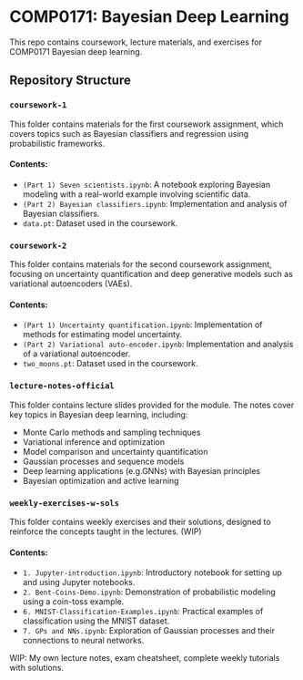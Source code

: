 # COMP0171: Bayesian Deep Learning

This repo contains coursework, lecture materials, and exercises for COMP0171 Bayesian deep learning. 

## Repository Structure

### `coursework-1`
This folder contains materials for the first coursework assignment, which covers topics such as Bayesian classifiers and regression using probabilistic frameworks.

#### Contents:
- `(Part 1) Seven scientists.ipynb`: A notebook exploring Bayesian modeling with a real-world example involving scientific data.
- `(Part 2) Bayesian classifiers.ipynb`: Implementation and analysis of Bayesian classifiers.
- `data.pt`: Dataset used in the coursework.

### `coursework-2`
This folder contains materials for the second coursework assignment, focusing on uncertainty quantification and deep generative models such as variational autoencoders (VAEs).

#### Contents:
- `(Part 1) Uncertainty quantification.ipynb`: Implementation of methods for estimating model uncertainty.
- `(Part 2) Variational auto-encoder.ipynb`: Implementation and analysis of a variational autoencoder.
- `two_moons.pt`: Dataset used in the coursework.

### `lecture-notes-official`
This folder contains lecture slides provided for the module. The notes cover key topics in Bayesian deep learning, including:
- Monte Carlo methods and sampling techniques
- Variational inference and optimization
- Model comparison and uncertainty quantification
- Gaussian processes and sequence models
- Deep learning applications (e.g.GNNs) with Bayesian principles
- Bayesian optimization and active learning

### `weekly-exercises-w-sols`
This folder contains weekly exercises and their solutions, designed to reinforce the concepts taught in the lectures. (WIP)

#### Contents:
- `1. Jupyter-introduction.ipynb`: Introductory notebook for setting up and using Jupyter notebooks.
- `2. Bent-Coins-Demo.ipynb`: Demonstration of probabilistic modeling using a coin-toss example.
- `6. MNIST-Classification-Examples.ipynb`: Practical examples of classification using the MNIST dataset.
- `7. GPs and NNs.ipynb`: Exploration of Gaussian processes and their connections to neural networks.

WIP: My own lecture notes, exam cheatsheet, complete weekly tutorials with solutions.
